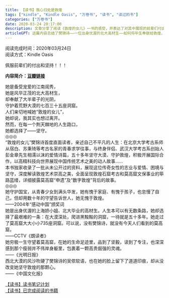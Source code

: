 ```yaml
---
title: 【读书】我心归处是敦煌
tags: ["kindle", "Kindle Oasis", "万卷书", "读书", "读过的书"]
categories: ["万卷书"]
date: 2020-03-24 20:17:00
description: 文章分享了阅读《敦煌的女儿》一书的感受，并表达了对其中展现的前辈们付出与坚持的由衷敬佩。
articleGPT: 这篇内容总结了樊锦诗——一位出身优渥的北大高材生——如何将毕生奉献给敦煌，坚守大漠五十余载，守护并传承莫高窟文化遗产的传奇人生。
---
```


阅读完成时间：2020年03月24日  
阅读方式：Kindle Oasis

佩服前辈们的付出和坚持！！！

**内容简介：[豆瓣链接](https://book.douban.com/subject/34799573/)**

她是备受宠爱的江南闺秀，  
她是风华正茂的北大高材生，  
却奉献了大半辈子的光阴，  
守护着荒野大漠的七百三十五座洞窟。  
人们亲切地喊她“敦煌的女儿”，  
她却说，我其实也想过离开。  
然而，在每一个荆天棘地的人生路口，  
她都选择了——坚守。  
◎◎◎  
“敦煌的女儿”樊锦诗首度直面读者，亲述自己不平凡的人生：在北京大学考古系师从宿白、苏秉琦等考古名家的青春求学往事，与终身伴侣、武汉大学考古系创始人彭金章先生相濡以沫的爱情诗篇，五十多年坚守大漠、守护敦煌，积极开展国际合作，以高精科技向世界展现中国传统艺术之美的动人故事……  
本书独家收录了一批从未公开过的资料，展现这位传奇女性的志业与爱情、困境与坚守，深度解读敦煌艺术崇高之美，全面呈现敦煌石窟考古和莫高窟文保事业的筚路蓝缕，详细披露莫高窟“申遗”及“数字敦煌”背后的故事。  
◎◎◎  
她守护国宝，从青春少女到满头华发，她有愧于家庭、有愧于孩子，也怠慢了自己，但却用数十年的守望告诉世人，她无愧于敦煌。  
——2004年“感动中国”颁奖词  
她是出身优渥的上海娇小姐、北大毕业的高材生。人生本可以有无数条路，她却选择了最艰难的一条：在大漠深处，爬进黑黢黢的洞窟，一待就是五十多年。她走过了莫高窟大大小小735座洞窟。可以说，没有樊锦诗，就没有今天人们看到的莫高窟。  
——CCTV《朗读者》  
她穷极一生守望着莫高窟，在她的生命足迹里，品到了坚毅，读到了专注，也深深感到那个瘦弱并不伟岸身躯里，包裹着一颗高贵倔强的灵魂。  
——《光明日报》  
西北大漠的风沙吹硬了樊锦诗的吴侬软语，也在她的脸上留下了道道印痕，却从没改变她坚守敦煌的那颗心。  
——《中国文化报》

[【读书】读书笔记计划](/posts/2016/1114/reading-plan)  
[【读书】已完成阅读的书籍](/posts/2017/0315/reading-done)

